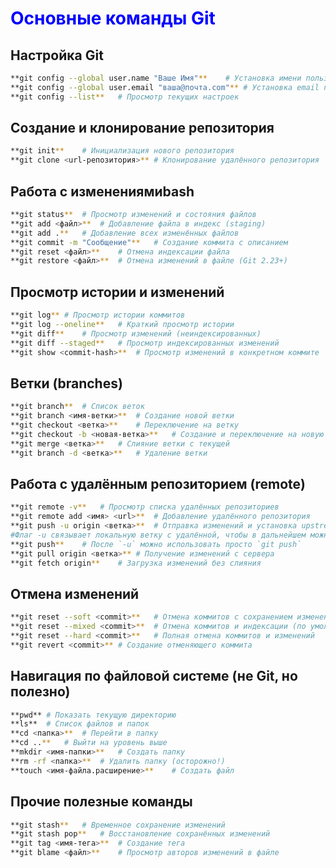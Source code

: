 # **<span style="color:blue">Основные команды Git</span>**

## **Настройка Git**
```bash
**git config --global user.name "Ваше Имя"**    # Установка имени пользователя  
**git config --global user.email "ваша@почта.com"** # Установка email пользователя  
**git config --list**   # Просмотр текущих настроек  
```

## **Создание и клонирование репозитория**
```bash
**git init**    # Инициализация нового репозитория  
**git clone <url-репозитория>** # Клонирование удалённого репозитория  
```

## **Работа с изменениямиbash**
```bash
**git status**  # Просмотр изменений и состояния файлов  
**git add <файл>**  # Добавление файла в индекс (staging)  
**git add .**   # Добавление всех изменённых файлов  
**git commit -m "Сообщение"**   # Создание коммита с описанием  
**git reset <файл>**    # Отмена индексации файла  
**git restore <файл>**  # Отмена изменений в файле (Git 2.23+)
```  

## **Просмотр истории и изменений**
```bash
**git log** # Просмотр истории коммитов  
**git log --oneline**   # Краткий просмотр истории  
**git diff**    # Просмотр изменений (неиндексированных)  
**git diff --staged**   # Просмотр индексированных изменений  
**git show <commit-hash>**  # Просмотр изменений в конкретном коммите  
```

## **Ветки (branches)**
```bash
**git branch**  # Список веток  
**git branch <имя-ветки>**  # Создание новой ветки  
**git checkout <ветка>**    # Переключение на ветку  
**git checkout -b <новая-ветка>**   # Создание и переключение на новую ветку  
**git merge <ветка>**   # Слияние ветки с текущей  
**git branch -d <ветка>**   # Удаление ветки  
```

## **Работа с удалённым репозиторием (remote)**
```bash
**git remote -v**   # Просмотр списка удалённых репозиториев  
**git remote add <имя> <url>**  # Добавление удалённого репозитория  
**git push -u origin <ветка>**  # Отправка изменений и установка upstream (связь с удалённой веткой)
#Флаг -u связывает локальную ветку с удалённой, чтобы в дальнейшем можно было использовать просто git push без указания репозитория и ветки.  
**git push**    # После `-u` можно использовать просто `git push`  
**git pull origin <ветка>** # Получение изменений с сервера  
**git fetch origin**    # Загрузка изменений без слияния
```  

## **Отмена изменений**
```bash
**git reset --soft <commit>**   # Отмена коммитов с сохранением изменений  
**git reset --mixed <commit>**  # Отмена коммитов и индексации (по умолчанию)  
**git reset --hard <commit>**   # Полная отмена коммитов и изменений  
**git revert <commit>** # Создание отменяющего коммита  
```

## **Навигация по файловой системе (не Git, но полезно)**
```bash
**pwd** # Показать текущую директорию  
**ls**  # Список файлов и папок  
**cd <папка>**  # Перейти в папку  
**cd ..**   # Выйти на уровень выше  
**mkdir <имя-папки>**   # Создать папку  
**rm -rf <папка>**  # Удалить папку (осторожно!)
**touch <имя-файла.расширение>**    # Создать файл
```

## **Прочие полезные команды**
```bash
**git stash**   # Временное сохранение изменений  
**git stash pop**   # Восстановление сохранённых изменений  
**git tag <имя-тега>**  # Создание тега  
**git blame <файл>**    # Просмотр авторов изменений в файле  
```